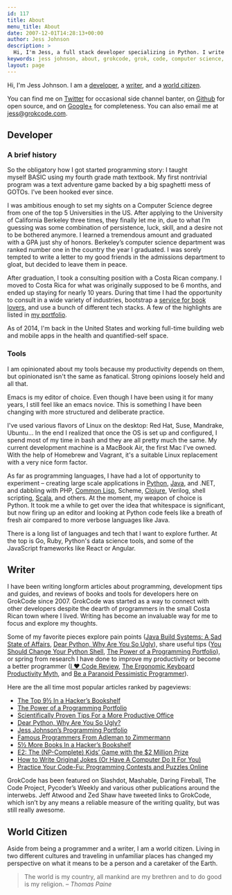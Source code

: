 ```yaml
---
id: 117
title: About
menu_title: About
date: 2007-12-01T14:28:13+00:00
author: Jess Johnson
description: >
  Hi, I'm Jess, a full stack developer specializing in Python. I write about building things on the internet and software development here on GrokCode.
keywords: jess johnson, about, grokcode, grok, code, computer science, developement, code, hacking
layout: page
---
```

Hi, I'm Jess Johnson. I am a [developer](#developer), a [writer](#writer), and a [world citizen](#expat).

You can find me on [Twitter](https://twitter.com/grokcode) for occasional side channel banter, on [Github](https://github.com/grokcode) for open source, and on [Google+](https://plus.google.com/104959372961388172986?rel=author) for completeness. You can also email me at <jess@grokcode.com>.

## <a name="developer"></a> Developer

### A brief history

So the obligatory how I got started programming story: I taught myself BASIC using my fourth grade math textbook. My first nontrivial program was a text adventure game backed by a big spaghetti mess of GOTOs. I&#8217;ve been hooked ever since.

I was ambitious enough to set my sights on a Computer Science degree from one of the top 5 Universities in the US. After applying to the University of California Berkeley three times, they finally let me in, due to what I&#8217;m guessing was some combination of persistence, luck, skill, and a desire not to be bothered anymore. I learned a tremendous amount and graduated with a GPA just shy of honors. Berkeley&#8217;s computer science department was ranked number one in the country the year I graduated. I was sorely tempted to write a letter to my good friends in the admissions department to gloat, but decided to leave them in peace.

After graduation, I took a consulting position with a Costa Rican company. I moved to Costa Rica for what was originally supposed to be 6 months, and ended up staying for nearly 10 years. During that time I had the opportunity to consult in a wide variety of industries, bootstrap a [service for book lovers](http://authoralcove.com), and use a bunch of different tech stacks. A few of the highlights are listed in [my portfolio](http://grokcode.com/programmer-portfolio/).

As of 2014, I'm back in the United States and working full-time building web and mobile apps in the health and quantified-self space.

### Tools

I am opinionated about my tools because my productivity depends on them, but opinionated isn't the same as fanatical. Strong opinions loosely held and all that.

Emacs is my editor of choice. Even though I have been using it for many years, I still feel like an emacs novice. This is something I have been changing with more structured and deliberate practice.

I've used various flavors of Linux on the desktop: Red Hat, Suse, Mandrake, Ubuntu... In the end I realized that once the OS is set up and configured, I spend most of my time in bash and they are all pretty much the same. My current development machine is a MacBook Air, the first Mac I've owned. With the help of Homebrew and Vagrant, it's a suitable Linux replacement with a very nice form factor.

As far as programming languages, I have had a lot of opportunity to experiment &#8211; creating large scale applications in [Python](http://grokcode.com/programmer-portfolio/#author-alcove), [Java](http://grokcode.com/programmer-portfolio/#ppc-reporting-system), and .NET, and dabbling with PHP, [Common Lisp](http://grokcode.com/12/how-to-write-original-jokes-or-have-a-computer-do-it-for-you/), Scheme, [Clojure](http://grokcode.com/367/learning-clojure-with-project-euler/), Verilog, shell scripting, [Scala](http://grokcode.com/75/learning-scala-with-project-euler/), and others. At the moment, my weapon of choice is Python. It took me a while to get over the idea that whitespace is significant, but now firing up an editor and looking at Python code feels like a breath of fresh air compared to more verbose languages like Java.

There is a long list of languages and tech that I want to explore further. At the top is Go, Ruby, Python's data science tools, and some of the JavaScript frameworks like React or Angular.

## <a name="writer"></a> Writer

I have been writing longform articles about programming, development tips and guides, and reviews of books and tools for developers here on GrokCode since 2007. GrokCode was started as a way to connect with other developers despite the dearth of programmers in the small Costa Rican town where I lived. Writing has become an invaluable way for me to focus and explore my thoughts.

Some of my favorite pieces explore pain points ([Java Build Systems: A Sad State of Affairs](http://grokcode.com/538/java-build-systems-a-sad-state-of-affairs/), [Dear Python, Why Are You So Ugly](http://grokcode.com/746/dear-python-why-are-you-so-ugly/)), share useful tips ([You Should Change Your Python Shell](http://grokcode.com/811/you-should-change-your-python-shell/), [The Power of a Programming Portfolio](http://grokcode.com/58/the-power-of-a-programming-portfolio/)), or spring from research I have done to improve my productivity or become a better programmer ([I ❤ Code Review](http://www.grokcode.com/why-i-love-code-review/), [The Ergonomic Keyboard Productivity Myth](http://grokcode.com/701/the-ergonomic-keyboard-productivity-myth/), and [Be a Paranoid Pessimistic Programmer](http://grokcode.com/722/be-a-paranoid-pessimistic-programmer/)).

Here are the all time most popular articles ranked by pageviews:

<!-- WordPress Popular Posts Plugin v3.3.1 [SC] [all] [views] [custom] -->

<ul class="wpp-list">
  <li>
    <a href="http://grokcode.com/11/the-top-9-in-a-hackers-bookshelf/" title="The Top 9½ In a Hacker’s Bookshelf" class="wpp-post-title" target="_self">The Top 9½ In a Hacker’s Bookshelf</a>
  </li>
  <li>
    <a href="http://grokcode.com/58/the-power-of-a-programming-portfolio/" title="The Power of a Programming Portfolio" class="wpp-post-title" target="_self">The Power of a Programming Portfolio</a>
  </li>
  <li>
    <a href="http://grokcode.com/655/how-to-increase-productivity-by-reordering-your-office/" title="Scientifically Proven Tips For a More Productive Office" class="wpp-post-title" target="_self">Scientifically Proven Tips For a More Productive Office</a>
  </li>
  <li>
    <a href="http://grokcode.com/746/dear-python-why-are-you-so-ugly/" title="Dear Python, Why Are You So Ugly?" class="wpp-post-title" target="_self">Dear Python, Why Are You So Ugly?</a>
  </li>
  <li>
    <a href="http://grokcode.com/programmer-portfolio/" title="Jess Johnson&#8217;s Programming Portfolio" class="wpp-post-title" target="_self">Jess Johnson&#8217;s Programming Portfolio</a>
  </li>
  <li>
    <a href="http://grokcode.com/37/famous-programmers-from-adleman-to-zimmermann/" title="Famous Programmers From Adleman to Zimmermann" class="wpp-post-title" target="_self">Famous Programmers From Adleman to Zimmermann</a>
  </li>
  <li>
    <a href="http://grokcode.com/60/5%c2%bd-more-books-in-a-hacker%e2%80%99s-bookshelf/" title="5½ More Books In a Hacker’s Bookshelf" class="wpp-post-title" target="_self">5½ More Books In a Hacker’s Bookshelf</a>
  </li>
  <li>
    <a href="http://grokcode.com/10/e2-the-np-complete-kids-game-with-the-2-million-prize/" title="E2: The (NP-Complete) Kids’ Game with the $2 Million Prize" class="wpp-post-title" target="_self">E2: The (NP-Complete) Kids’ Game with the $2 Million Prize</a>
  </li>
  <li>
    <a href="http://grokcode.com/12/how-to-write-original-jokes-or-have-a-computer-do-it-for-you/" title="How to Write Original Jokes (Or Have A Computer Do It For You)" class="wpp-post-title" target="_self">How to Write Original Jokes (Or Have A Computer Do It For You)</a>
  </li>
  <li>
    <a href="http://grokcode.com/214/practice-your-code-fu-programming-contests-and-puzzles-online/" title="Practice Your Code-Fu: Programming Contests and Puzzles Online" class="wpp-post-title" target="_self">Practice Your Code-Fu: Programming Contests and Puzzles Online</a>
  </li>
</ul>

<!-- End WordPress Popular Posts Plugin v3.3.1 -->

GrokCode has been featured on Slashdot, Mashable, Daring Fireball, The Code Project, Pycoder&#8217;s Weekly and various other publications around the interwebs. Jeff Atwood and Zed Shaw have tweeted links to GrokCode, which isn&#8217;t by any means a reliable measure of the writing quality, but was still really awesome.

## <a name="expat"></a> World Citizen

Aside from being a programmer and a writer, I am a world citizen. Living in two different cultures and traveling in unfamiliar places has changed my perspective on what it means to be a person and a caretaker of the Earth.

> The world is my country, all mankind are my brethren and to do good is my religion. &#8211; _Thomas Paine_
